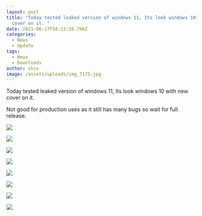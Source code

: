```yaml
---
layout: post
title: "Today tested leaked version of windows 11, Its look windows 10 with new
  cover on it. "
date: 2021-06-17T10:13:28.706Z
categories:
  - News
  - Update
tags:
  - News
  - Downloads
author: shiv
image: /assets/uploads/img_7175.jpg
---
```

Today tested leaked version of windows 11, Its look windows 10 with new cover on it.

Not good for production uses as it still has many bugs so wait for full release.

![](/assets/uploads/1.png)

![](/assets/uploads/2.png)

![](/assets/uploads/5.png)

![](/assets/uploads/10.png)

![](/assets/uploads/11.png)

![](/assets/uploads/15.png)



![](/assets/uploads/18.png)

![](/assets/uploads/19.png)